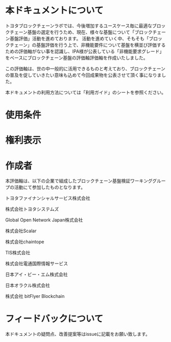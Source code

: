 # 本ドキュメントについて
トヨタブロックチェーンラボでは、今後増加するユースケース毎に最適なブロックチェーン基盤の選定を行うため、現在、様々な基盤について「ブロックチェーン基盤評価」活動を進めております。
活動を進めていく中、そもそも「ブロックチェーン」の基盤評価を行う上で、非機能要件について基盤を横並び評価するための評価軸がない事を認識し、IPA様が公表している「非機能要求グレード」をベースにブロックチェーン基盤の評価軸評価軸を作成いたしました。

この評価軸は、世の中一般的に活用できるものと考えており、ブロックチェーンの普及を促していきたい意味も込めて今回成果物を公表させて頂く事になりました。

本ドキュメントの利用方法については「利用ガイド」のシートを参照ください。

# 使用条件

# 権利表示

# 作成者
本評価軸は、以下の企業で組成したブロックチェーン基盤検証ワーキンググループの活動にて参加したものとなります。

トヨタファイナンシャルサービス株式会社

株式会社トヨタシステムズ

Global Open Network Japan株式会社

株式会社Scalar

株式会社chaintope

TIS株式会社

株式会社電通国際情報サービス

日本アイ・ビー・エム株式会社

日本オラクル株式会社

株式会社 bitFlyer Blockchain

# フィードバックについて
本ドキュメントの疑問点、改善提案等はissueに記載をお願い致します。
